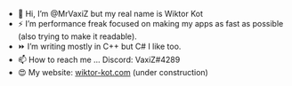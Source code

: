 - 👋 Hi, I’m @MrVaxiZ but my real name is Wiktor Kot                                                                                                                                                                                                                                                                                                                                                          
- ⚡  I’m performance freak focused on making my apps as fast as possible (also trying to make it readable).
- ⏩ I’m writing mostly in C++ but C# I like too.
- 📫 How to reach me ... Discord: VaxiZ#4289 
- :heart_eyes: My website: [wiktor-kot.com](https://wiktor-kot.com/) (under construction)
